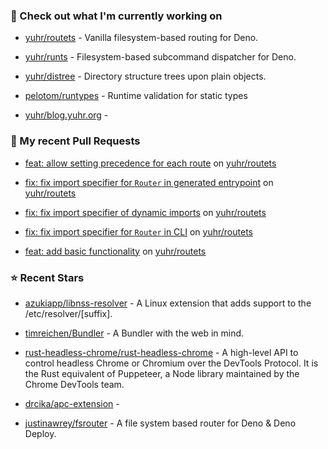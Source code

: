 ### 👷 Check out what I'm currently working on



- [yuhr/routets](https://github.com/yuhr/routets) - Vanilla filesystem-based routing for Deno.

- [yuhr/runts](https://github.com/yuhr/runts) - Filesystem-based subcommand dispatcher for Deno.

- [yuhr/distree](https://github.com/yuhr/distree) - Directory structure trees upon plain objects.

- [pelotom/runtypes](https://github.com/pelotom/runtypes) - Runtime validation for static types

- [yuhr/blog.yuhr.org](https://github.com/yuhr/blog.yuhr.org) - 

### 🔨 My recent Pull Requests



- [feat: allow setting precedence for each route](https://github.com/yuhr/routets/pull/5) on [yuhr/routets](https://github.com/yuhr/routets)

- [fix: fix import specifier for `Router` in generated entrypoint](https://github.com/yuhr/routets/pull/4) on [yuhr/routets](https://github.com/yuhr/routets)

- [fix: fix import specifier of dynamic imports](https://github.com/yuhr/routets/pull/3) on [yuhr/routets](https://github.com/yuhr/routets)

- [fix: fix import specifier for `Router` in CLI](https://github.com/yuhr/routets/pull/2) on [yuhr/routets](https://github.com/yuhr/routets)

- [feat: add basic functionality](https://github.com/yuhr/routets/pull/1) on [yuhr/routets](https://github.com/yuhr/routets)

### ⭐ Recent Stars



- [azukiapp/libnss-resolver](https://github.com/azukiapp/libnss-resolver) - A Linux extension that adds support to the /etc/resolver/[suffix].

- [timreichen/Bundler](https://github.com/timreichen/Bundler) - A Bundler with the web in mind.

- [rust-headless-chrome/rust-headless-chrome](https://github.com/rust-headless-chrome/rust-headless-chrome) - A high-level API to control headless Chrome or Chromium over the DevTools Protocol. It is the Rust equivalent of Puppeteer, a Node library maintained by the Chrome DevTools team.

- [drcika/apc-extension](https://github.com/drcika/apc-extension) - 

- [justinawrey/fsrouter](https://github.com/justinawrey/fsrouter) - A file system based router for Deno &amp; Deno Deploy.